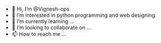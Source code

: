 - 👋 Hi, I’m @Vignesh-ops
- 👀 I’m interested in python programming and web designing 
- 🌱 I’m currently learning ...
- 💞️ I’m looking to collaborate on ...
- 📫 How to reach me ...

<!---
Vignesh-ops/Vignesh-ops is a ✨ special ✨ repository because its `README.md` (this file) appears on your GitHub profile.
You can click the Preview link to take a look at your changes.
--->
